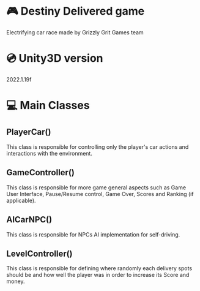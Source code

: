 # :video_game: Destiny Delivered game
Electrifying car race made by Grizzly Grit Games team

# :cd: Unity3D version 
2022.1.19f

# :computer: Main Classes
## PlayerCar()
<dl>
<dt> This class is responsible for controlling only the player's car actions and interactions with the environment. </dt>
</dl>

## GameController()
<dl>
<dt> This class is responsible for more game general aspects such as Game User Interface, Pause/Resume control, Game Over, Scores and Ranking (if applicable). </dt>
</dl>

## AICarNPC()
<dl>
<dt> This class is responsible for NPCs AI implementation for self-driving. </dt>
</dl>

## LevelController()
<dl>
<dt> This class is responsible for defining where randomly each delivery spots should be and how well the player was in order to increase its Score and money. </dt>
</dl>
